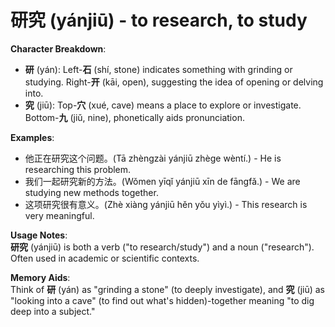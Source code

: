 # **研究 (yánjiū) - to research, to study**

**Character Breakdown**:  
- **研** (yán): Left-**石** (shí, stone) indicates something with grinding or studying. Right-**开** (kāi, open), suggesting the idea of opening or delving into.  
- **究** (jiū): Top-**穴** (xué, cave) means a place to explore or investigate. Bottom-**九** (jiǔ, nine), phonetically aids pronunciation.

**Examples**:  
- 他正在研究这个问题。(Tā zhèngzài yánjiū zhège wèntí.) - He is researching this problem.  
- 我们一起研究新的方法。(Wǒmen yīqǐ yánjiū xīn de fāngfǎ.) - We are studying new methods together.  
- 这项研究很有意义。(Zhè xiàng yánjiū hěn yǒu yìyì.) - This research is very meaningful.

**Usage Notes**:  
**研究** (yánjiū) is both a verb ("to research/study") and a noun ("research"). Often used in academic or scientific contexts.

**Memory Aids**:  
Think of **研** (yán) as "grinding a stone" (to deeply investigate), and **究** (jiū) as "looking into a cave" (to find out what's hidden)-together meaning "to dig deep into a subject."